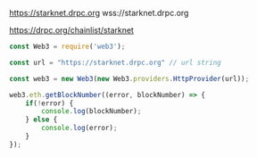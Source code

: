 https://starknet.drpc.org
wss://starknet.drpc.org

https://drpc.org/chainlist/starknet

```ts
const Web3 = require('web3');

const url = "https://starknet.drpc.org" // url string

const web3 = new Web3(new Web3.providers.HttpProvider(url));

web3.eth.getBlockNumber((error, blockNumber) => {
    if(!error) {
        console.log(blockNumber);
    } else {
        console.log(error);
    }
});

```
